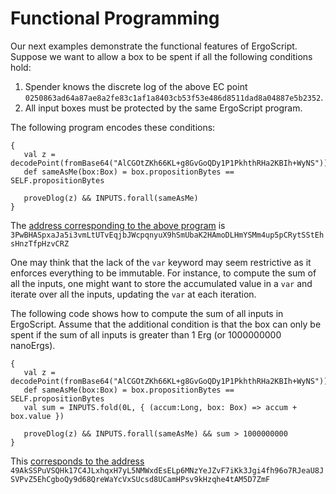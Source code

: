 # Functional Programming

Our next examples demonstrate the functional features of ErgoScript. Suppose we want to allow a box to be spent if all the following 
conditions hold:

1. Spender knows the discrete log of the above EC point `0250863ad64a87ae8a2fe83c1af1a8403cb53f53e486d8511dad8a04887e5b2352`.
2. All input boxes must be protected by the same ErgoScript program.

The following program encodes these conditions:

    {
       val z = decodePoint(fromBase64("AlCGOtZKh66KL+g8GvGoQDy1P1PkhthRHa2KBIh+WyNS"))
       def sameAsMe(box:Box) = box.propositionBytes == SELF.propositionBytes
       
       proveDlog(z) && INPUTS.forall(sameAsMe)       
    }

The [address corresponding to the above program](https://wallet.plutomonkey.com/p2s/?source=ICAgIHsKICAgICAgIHZhbCB6ID0gZGVjb2RlUG9pbnQoZnJvbUJhc2U2NCgiQWxDR090WktoNjZLTCtnOEd2R29RRHkxUDFQa2h0aFJIYTJLQkloK1d5TlMiKSkKICAgICAgIGRlZiBzYW1lQXNNZShib3g6Qm94KSA9IGJveC5wcm9wb3NpdGlvbkJ5dGVzID09IFNFTEYucHJvcG9zaXRpb25CeXRlcwogICAgICAgcHJvdmVEbG9nKHopICYmIElOUFVUUy5mb3JhbGwoc2FtZUFzTWUpCiAgICB9Cg==) is `3PwBHASpxaJa5i3vmLtUTvEqjbJWcpqnyuX9hSmUbaK2HAmoDLHmYSMm4up5pCRytSStEhsHnzTfpHzvCRZ`
 
One may think that the lack of the `var` keyword may seem restrictive as it enforces everything to be immutable.
For instance, to compute the sum of all the inputs, one might want to store the accumulated value in a `var` and iterate 
over all the inputs, updating the `var` at each iteration.

The following code shows how to compute the sum of all inputs in ErgoScript. Assume that the additional condition
is that the box can only be spent if the sum of all inputs is greater than 1 Erg (or 1000000000 nanoErgs).

    {
       val z = decodePoint(fromBase64("AlCGOtZKh66KL+g8GvGoQDy1P1PkhthRHa2KBIh+WyNS"))
       def sameAsMe(box:Box) = box.propositionBytes == SELF.propositionBytes
       val sum = INPUTS.fold(0L, { (accum:Long, box: Box) => accum + box.value }) 
       
       proveDlog(z) && INPUTS.forall(sameAsMe) && sum > 1000000000       
    }


This [corresponds to the address](https://wallet.plutomonkey.com/p2s/?source=ICAgIHsKICAgICAgIHZhbCB6ID0gZGVjb2RlUG9pbnQoZnJvbUJhc2U2NCgiQWxDR090WktoNjZLTCtnOEd2R29RRHkxUDFQa2h0aFJIYTJLQkloK1d5TlMiKSkKICAgICAgIGRlZiBzYW1lQXNNZShib3g6Qm94KSA9IGJveC5wcm9wb3NpdGlvbkJ5dGVzID09IFNFTEYucHJvcG9zaXRpb25CeXRlcwogICAgICAgdmFsIHN1bSA9IElOUFVUUy5mb2xkKDBMLCB7IChhY2N1bTpMb25nLCBib3g6IEJveCkgPT4gYWNjdW0gKyBib3gudmFsdWUgfSkgCiAgICAgICAKICAgICAgIHByb3ZlRGxvZyh6KSAmJiBJTlBVVFMuZm9yYWxsKHNhbWVBc01lKSAmJiBzdW0gPiAxMDAwMDAwMDAwICAgICAgIAogICAgfQo=)
`49AkSSPuVSQHk17C4JLxhqxH7yL5NMWxdEsELp6MNzYeJZvF7iKk3Jgi4fh96o7RJeaU8JSVPvZ5EhCgboQy9d68QreWaYcVxSUcsd8UCamHPsv9kHzqhe4tAM5D7ZmF` 

